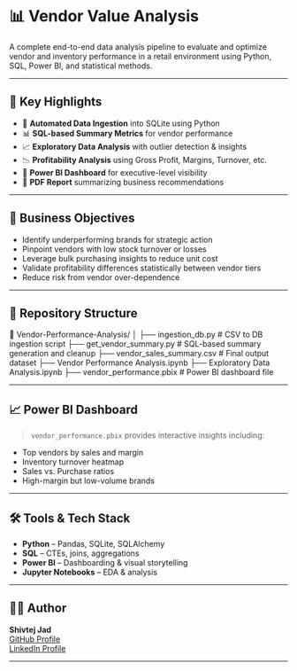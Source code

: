 # 📊 Vendor Value Analysis

A complete end-to-end data analysis pipeline to evaluate and optimize vendor and inventory performance in a retail environment using Python, SQL, Power BI, and statistical methods.

---

## 🚀 Key Highlights

- 🔄 **Automated Data Ingestion** into SQLite using Python
- 📊 **SQL-based Summary Metrics** for vendor performance
- 📈 **Exploratory Data Analysis** with outlier detection & insights
- 📉 **Profitability Analysis** using Gross Profit, Margins, Turnover, etc.
- 📑 **Power BI Dashboard** for executive-level visibility
- 📄 **PDF Report** summarizing business recommendations

---

## 🧾 Business Objectives

- Identify underperforming brands for strategic action
- Pinpoint vendors with low stock turnover or losses
- Leverage bulk purchasing insights to reduce unit cost
- Validate profitability differences statistically between vendor tiers
- Reduce risk from vendor over-dependence

---

## 📁 Repository Structure

📂 Vendor-Performance-Analysis/
│
├── ingestion_db.py # CSV to DB ingestion script
├── get_vendor_summary.py # SQL-based summary generation and cleanup
├── vendor_sales_summary.csv # Final output dataset
├── Vendor Performance Analysis.ipynb
├── Exploratory Data Analysis.ipynb
├── vendor_performance.pbix # Power BI dashboard file

---

## 📈 Power BI Dashboard

> `vendor_performance.pbix` provides interactive insights including:
- Top vendors by sales and margin
- Inventory turnover heatmap
- Sales vs. Purchase ratios
- High-margin but low-volume brands

---

## 🛠️ Tools & Tech Stack

- **Python** – Pandas, SQLite, SQLAlchemy
- **SQL** – CTEs, joins, aggregations
- **Power BI** – Dashboarding & visual storytelling
- **Jupyter Notebooks** – EDA & analysis

---

## 👨‍💼 Author

**Shivtej Jad**  
[GitHub Profile](https://github.com/Shivtej24044)  
[LinkedIn Profile](https://www.linkedin.com/in/shivtej2404/)

---
